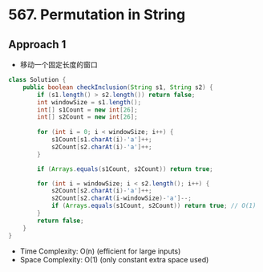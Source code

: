 # 567. Permutation in String

## Approach 1

- 移动一个固定长度的窗口

```java
class Solution {
    public boolean checkInclusion(String s1, String s2) {
        if (s1.length() > s2.length()) return false;
        int windowSize = s1.length();
        int[] s1Count = new int[26];    
        int[] s2Count = new int[26];    
    
        for (int i = 0; i < windowSize; i++) {
            s1Count[s1.charAt(i)-'a']++;
            s2Count[s2.charAt(i)-'a']++;
        }

        if (Arrays.equals(s1Count, s2Count)) return true;

        for (int i = windowSize; i < s2.length(); i++) {
            s2Count[s2.charAt(i)-'a']++;
            s2Count[s2.charAt(i-windowSize)-'a']--;
            if (Arrays.equals(s1Count, s2Count)) return true; // O(1)
        }
        return false;
    }
}
```
- Time Complexity: O(n) (efficient for large inputs)
- Space Complexity: O(1) (only constant extra space used)